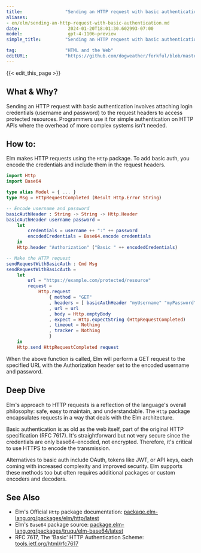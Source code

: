 ```yaml
---
title:                "Sending an HTTP request with basic authentication"
aliases:
- en/elm/sending-an-http-request-with-basic-authentication.md
date:                  2024-01-20T18:01:30.602993-07:00
model:                 gpt-4-1106-preview
simple_title:         "Sending an HTTP request with basic authentication"

tag:                  "HTML and the Web"
editURL:              "https://github.com/dogweather/forkful/blob/master/content/en/elm/sending-an-http-request-with-basic-authentication.md"
---
```


{{< edit_this_page >}}

## What & Why?

Sending an HTTP request with basic authentication involves attaching login credentials (username and password) to the request headers to access protected resources. Programmers use it for simple authentication on HTTP APIs where the overhead of more complex systems isn't needed.

## How to:

Elm makes HTTP requests using the `Http` package. To add basic auth, you encode the credentials and include them in the request headers.

```Elm
import Http
import Base64

type alias Model = { ... }
type Msg = HttpRequestCompleted (Result Http.Error String)

-- Encode username and password
basicAuthHeader : String -> String -> Http.Header
basicAuthHeader username password =
    let
        credentials = username ++ ":" ++ password
        encodedCredentials = Base64.encode credentials
    in
    Http.header "Authorization" ("Basic " ++ encodedCredentials)

-- Make the HTTP request
sendRequestWithBasicAuth : Cmd Msg
sendRequestWithBasicAuth =
    let
        url = "https://example.com/protected/resource"
        request =
            Http.request
                { method = "GET"
                , headers = [ basicAuthHeader "myUsername" "myPassword" ]
                , url = url
                , body = Http.emptyBody
                , expect = Http.expectString (HttpRequestCompleted)
                , timeout = Nothing
                , tracker = Nothing
                }
    in
    Http.send HttpRequestCompleted request
```

When the above function is called, Elm will perform a GET request to the specified URL with the Authorization header set to the encoded username and password.

## Deep Dive

Elm's approach to HTTP requests is a reflection of the language's overall philosophy: safe, easy to maintain, and understandable. The `Http` package encapsulates requests in a way that deals with the Elm architecture.

Basic authentication is as old as the web itself, part of the original HTTP specification (RFC 7617). It's straightforward but not very secure since the credentials are only base64-encoded, not encrypted. Therefore, it's critical to use HTTPS to encode the transmission.

Alternatives to basic auth include OAuth, tokens like JWT, or API keys, each coming with increased complexity and improved security. Elm supports these methods too but often requires additional packages or custom encoders and decoders.

## See Also

- Elm's Official `Http` package documentation: [package.elm-lang.org/packages/elm/http/latest](https://package.elm-lang.org/packages/elm/http/latest)
- Elm's `Base64` package source: [package.elm-lang.org/packages/truqu/elm-base64/latest](https://package.elm-lang.org/packages/truqu/elm-base64/latest)
- RFC 7617, The 'Basic' HTTP Authentication Scheme: [tools.ietf.org/html/rfc7617](https://tools.ietf.org/html/rfc7617)
